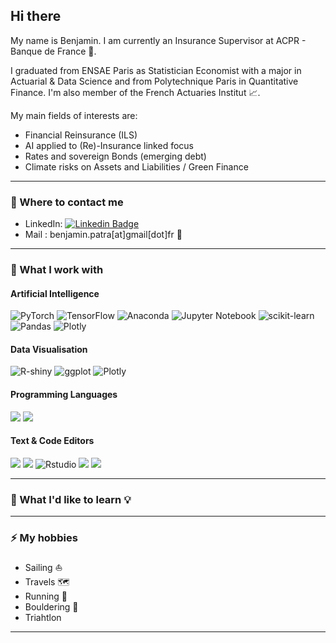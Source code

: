 ## Hi there <img src="https://raw.githubusercontent.com/benjaminpatra/benjaminpatra/main/wave.gif" width="10px">

My name is Benjamin. I am currently an Insurance Supervisor at ACPR - Banque de France 🏦.

I graduated from ENSAE Paris as Statistician Economist with a major in Actuarial & Data Science and from Polytechnique Paris in Quantitative Finance. 
I'm also member of the French Actuaries Institut 📈.

My main fields of interests are:
- Financial Reinsurance (ILS)
- AI applied to (Re)-Insurance linked focus
- Rates and sovereign Bonds (emerging debt)
- Climate risks on Assets and Liabilities / Green Finance 

---
### 💬 Where to contact me 

- LinkedIn: [![Linkedin Badge](https://img.shields.io/badge/-benjamin_patra-blue?style=flat&logo=Linkedin&logoColor=white&link=https://www.linkedin.com/in/benjamin-patra/)](https://www.linkedin.com/in/benjamin-patra/)
- Mail : benjamin.patra[at]gmail[dot]fr 📨
---

### 🔭 What I work with 

#### Artificial Intelligence 

![PyTorch](https://img.shields.io/badge/DL-PyTorch-EE4C2C?style=flat&logo=PyTorch&logoColor=white)
![TensorFlow](https://img.shields.io/badge/DL-TensorFlow-FF6F00?style=flat&logo=TensorFlow&logoColor=white)
![Anaconda](https://img.shields.io/badge/ML-Anaconda-%2344A833.svg?style=flat&logo=anaconda&logoColor=white&color=green)
![Jupyter Notebook](https://img.shields.io/badge/ML-Jupyter-%23FA0F00.svg?style=flat&logo=jupyter&logoColor=white&color=orange)
![scikit-learn](https://img.shields.io/badge/ML-Scikit--learn-%23F7931E.svg?style=flat&logo=Scikit-learn&logoColor=white)
![Pandas](https://img.shields.io/badge/ML-Pandas-%23150458.svg?style=flat&logo=Pandas&logoColor=white)
![Plotly](https://img.shields.io/badge/Viz-Plotly-%233F4F75.svg?style=flat&logo=Plotly&logoColor=white)

#### Data Visualisation

![R-shiny](https://img.shields.io/badge/Shiny-shinyapps.io-blue?style=flat&labelColor=white&logo=RStudio&logoColor=blue)
![ggplot](https://img.shields.io/badge/Viz-ggplot2-%233F4F75.svg?style=flat&logo=Plotly&logoColor=white)
![Plotly](https://img.shields.io/badge/Viz-Plotly-%233F4F75.svg?style=flat&logo=Plotly&logoColor=white)

#### Programming Languages

![](https://img.shields.io/badge/Code-Python-informational?style=flat&logo=python&logoColor=white&color=3675aa)
![](https://img.shields.io/badge/Code-R-informational?style=flat&logo=R&logoColor=white&color=A8A4A3)

#### Text & Code Editors

![](https://img.shields.io/badge/Editor-PyCharm-informational?style=flat&logo=pycharm&logoColor=white&color=green)
![](https://img.shields.io/badge/Editor-VSCode-informational?style=flat&logo=visual-studio-code&logoColor=white&color=1182c2)
![Rstudio](https://img.shields.io/badge/Shiny-shinyapps.io-blue?style=flat&labelColor=white&logo=RStudio&logoColor=blue)
![](https://img.shields.io/badge/Editor-LaTeX-informational?style=flat&logo=latex&logoColor=white&color=008080)
![](https://img.shields.io/badge/Editor-Markdown-informational?style=flat&logo=markdown&logoColor=white&color=404D59)

---
### 🌱 What I'd like to learn 💡


---
### ⚡ My hobbies

- Sailing ⛵
- Travels 🗺
- Running 🏃‍
- Bouldering 🧗
- Triahtlon
---
